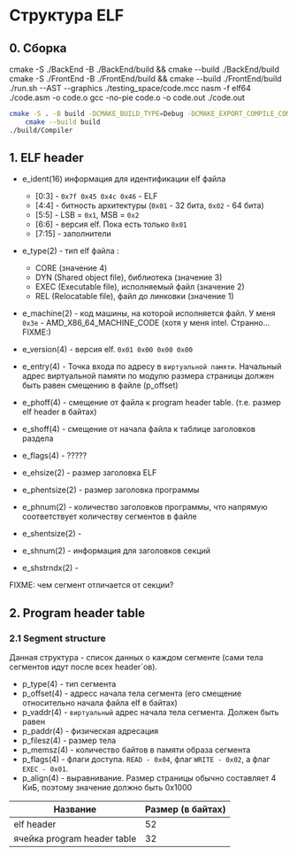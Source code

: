 # Структура ELF

## 0. Cборка
cmake -S ./BackEnd -B ./BackEnd/build && cmake --build ./BackEnd/build
cmake -S ./FrontEnd -B ./FrontEnd/build && cmake --build ./FrontEnd/build
./run.sh --AST --graphics ./testing_space/code.mcc
nasm -f elf64 ./code.asm -o code.o
gcc -no-pie code.o -o code.out
./code.out


```sh
cmake -S . -B build -DCMAKE_BUILD_TYPE=Debug -DCMAKE_EXPORT_COMPILE_COMMANDS=ON
    cmake --build build
./build/Compiler
```

## 1. ELF header
* e_ident(16) информация для идентификации elf файла
    * [0:3] - `0x7f 0x45 0x4c 0x46` - ELF
    * [4:4] - битность архитектуры (`0x01` - 32 бита, `0x02` - 64 бита)
    * [5:5] - LSB = `0x1`, MSB = `0x2`
    * [6:6] - версия elf. Пока есть только `0x01`
    * [7:15] - заполнители

* e_type(2) - тип elf файла :
    * CORE (значение 4)
    * DYN (Shared object file), библиотека (значение 3)
    * EXEC (Executable file), исполняемый файл (значение 2)
    * REL (Relocatable file), файл до линковки (значение 1)

* e_machine(2)     - код машины, на которой исполняется файл. У меня `0x3e` - AMD_X86_64_MACHINE_CODE (хотя у меня intel. Странно... FIXME:)
* e_version(4) - версия elf. `0x01 0x00 0x00 0x00`
* e_entry(4)       - Точка входа по адресу в `виртуальной памяти`. Начальный адрес виртуальной памяти по модулю размера страницы должен быть равен смещению в файле (p_offset)
* e_phoff(4)       - смещение от файла к program header table. (т.е. размер elf header в байтах)
* e_shoff(4)       - смещение от начала файла к таблице заголовков раздела
* e_flags(4)       - ?????
* e_ehsize(2)      - размер заголовка ELF
* e_phentsize(2)   - размер заголовка программы
* e_phnum(2)       - количество заголовков программы, что напрямую соответствует количеству сегментов в файле

* e_shentsize(2)    -
* e_shnum(2)        - информация для заголовков секций
* e_shstrndx(2)     -

FIXME: чем сегмент отличается от секции?

## 2. Program header table

### 2.1 Segment structure

Данная структура - список данных о каждом сегменте (сами тела сегментов идут после всех header`ов).

* p_type(4)     - тип сегмента
* p_offset(4)   - адресс начала тела сегмента (его смещение относительно начала файла elf в байтах)
* p_vaddr(4)    - `виртуальный` адрес начала тела сегмента. Должен быть равен
* p_paddr(4)    - физическая адресация
* p_filesz(4)   - размер тела
* p_memsz(4)    - количество байтов в памяти образа сегмента
* p_flags(4)    - флаги доступа. `READ - 0x04`, флаг `WRITE - 0x02`, а флаг `EXEC - 0x01`.
* p_align(4)    - выравнивание. Размер страницы обычно составляет 4 КиБ, поэтому значение должно быть 0x1000

Название                        | Размер (в байтах) |
--------------------------------|-------------------|
elf header                      |       52          |
ячейка program header table     |       32          |